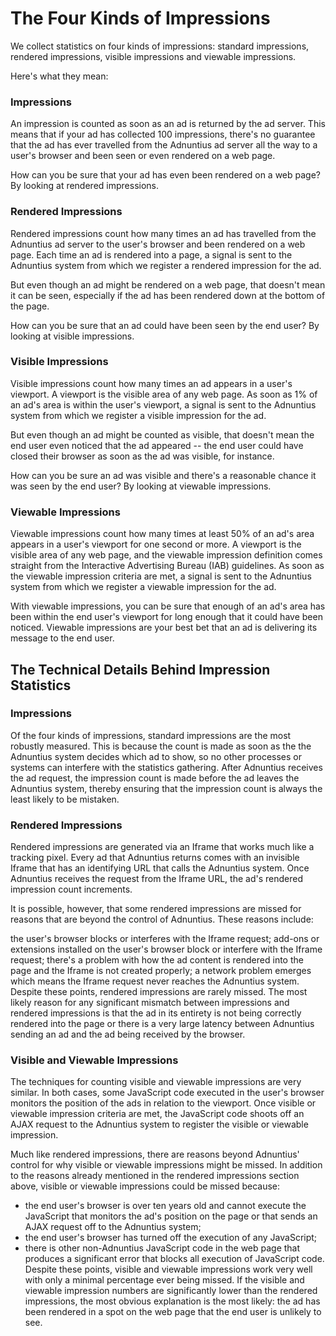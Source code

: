# The Four Kinds of Impressions

We collect statistics on four kinds of impressions: standard impressions, rendered impressions, visible impressions and viewable impressions.

Here's what they mean:

### Impressions
An impression is counted as soon as an ad is returned by the ad server. This means that if your ad has collected 100 impressions, there's no guarantee that the ad has ever travelled from the Adnuntius ad server all the way to a user's browser and been seen or even rendered on a web page.

How can you be sure that your ad has even been rendered on a web page? By looking at rendered impressions.

### Rendered Impressions
Rendered impressions count how many times an ad has travelled from the Adnuntius ad server to the user's browser and been rendered on a web page. Each time an ad is rendered into a page, a signal is sent to the Adnuntius system from which we register a rendered impression for the ad.

But even though an ad might be rendered on a web page, that doesn't mean it can be seen, especially if the ad has been rendered down at the bottom of the page. 

How can you be sure that an ad could have been seen by the end user? By looking at visible impressions.

### Visible Impressions
Visible impressions count how many times an ad appears in a user's viewport. A viewport is the visible area of any web page. As soon as 1% of an ad's area is within the user's viewport, a signal is sent to the Adnuntius system from which we register a visible impression for the ad.

But even though an ad might be counted as visible, that doesn't mean the end user even noticed that the ad appeared -- the end user could have closed their browser as soon as the ad was visible, for instance.

How can you be sure an ad was visible and there's a reasonable chance it was seen by the end user? By looking at viewable impressions.

### Viewable Impressions
Viewable impressions count how many times at least 50% of an ad's area appears in a user's viewport for one second or more. A viewport is the visible area of any web page, and the viewable impression definition comes straight from the Interactive Advertising Bureau (IAB) guidelines. As soon as the viewable impression criteria are met, a signal is sent to the Adnuntius system from which we register a viewable impression for the ad.

With viewable impressions, you can be sure that enough of an ad's area has been within the end user's viewport for long enough that it could have been noticed. Viewable impressions are your best bet that an ad is delivering its message to the end user.

## The Technical Details Behind Impression Statistics
### Impressions
Of the four kinds of impressions, standard impressions are the most robustly measured. This is because the count is made as soon as the the Adnuntius system decides which ad to show, so no other processes or systems can interfere with the statistics gathering. After Adnuntius receives the ad request, the impression count is made before the ad leaves the Adnuntius system, thereby ensuring that the impression count is always the least likely to be mistaken. 

### Rendered Impressions
Rendered impressions are generated via an Iframe that works much like a tracking pixel. Every ad that Adnuntius returns comes with an invisible Iframe that has an identifying URL that calls the Adnuntius system. Once Adnuntius receives the request from the Iframe URL, the ad's rendered impression count increments. 

It is possible, however, that some rendered impressions are missed for reasons that are beyond the control of Adnuntius. These reasons include:

the user's browser blocks or interferes with the Iframe request;
add-ons or extensions installed on the user's browser block or interfere with the Iframe request;
there's a problem with how the ad content is rendered into the page and the Iframe is not created properly;
a network problem emerges which means the Iframe request never reaches the Adnuntius system.
Despite these points, rendered impressions are rarely missed. The most likely reason for any significant mismatch between impressions and rendered impressions is that the ad in its entirety is not being correctly rendered into the page or there is a very large latency between Adnuntius sending an ad and the ad being received by the browser.

### Visible and Viewable Impressions
The techniques for counting visible and viewable impressions are very similar. In both cases, some JavaScript code executed in the user's browser monitors the position of the ads in relation to the viewport. Once visible or viewable impression criteria are met, the JavaScript code shoots off an AJAX request to the Adnuntius system to register the visible or viewable impression.

Much like rendered impressions, there are reasons beyond Adnuntius' control for why visible or viewable impressions might be missed. In addition to the reasons already mentioned in the rendered impressions section above, visible or viewable impressions could be missed because:

* the end user's browser is over ten years old and cannot execute the JavaScript that monitors the ad's position on the page or that sends an AJAX request off to the Adnuntius system;
* the end user's browser has turned off the execution of any JavaScript;
* there is other non-Adnuntius JavaScript code in the web page that produces a significant error that blocks all execution of JavaScript code.
Despite these points, visible and viewable impressions work very well with only a minimal percentage ever being missed. If the visible and viewable impression numbers are significantly lower than the rendered impressions, the most obvious explanation is the most likely: the ad has been rendered in a spot on the web page that the end user is unlikely to see.

